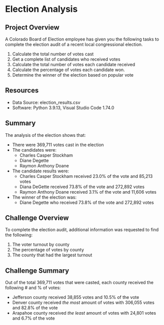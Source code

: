 # Election Analysis

## Project Overview
A Colorado Board of Election employee has given you the following tasks to complete the election audit of a recent local congressional election. 

1. Calculate the total number of votes cast
2. Get a complete list of candidates who received votes
3. Calculate the total number of votes each candidate received
4. Calculate the percentage of votes each candidate won.
5. Determine the winner of the election based on popular vote

## Resources
- Data Source: election_results.csv
- Software: Python 3.9.13, Visual Studio Code 1.74.0

## Summary
The analysis of the election shows that:
- There were 369,711 votes cast in the election
- The candidates were:
  - Charles Casper Stockham
  - Diane Degette
  - Raymon Anthony Doane
- The candidate results were: 
  - Charles Casper Stockham received 23.0% of the vote and 85,213 votes
  - Diana DeGette received 73.8% of the vote and 272,892 votes
  - Raymon Anthony Doane received 3.1% of the vote and 11,606 votes
- The winner of the election was:
  - Diane Degette who received 73.8% of the vote and 272,892 votes

## Challenge Overview
To complete the election audit, additional information was requested to find the following:

1. The voter turnout by county
2. The percentage of votes by county
3. The county that had the largest turnout

## Challenge Summary

Out of the total 369,711 votes that were casted, each county received the following # and % of votes:
- Jefferson county received 38,855 votes and 10.5% of the vote
- Denver county received *the most* amount of votes with 306,055 votes and 82.8% of the vote
- Arapahoe county received *the least* amount of votes with 24,801 votes and 6.7% of the vote
